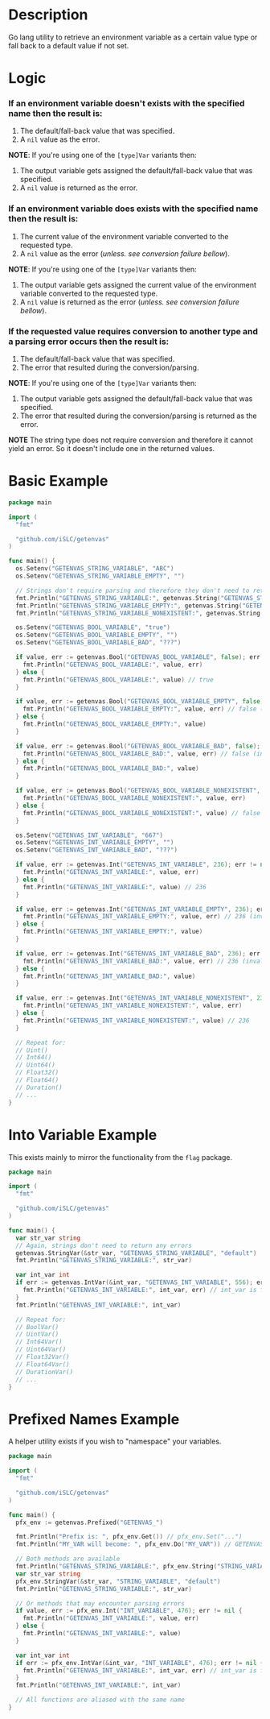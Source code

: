 # Description
Go lang utility to retrieve an environment variable as a certain value type or fall back to a default value if not set.

# Logic

### If an environment variable **doesn't** exists with the specified name then the result is:
   1. The default/fall-back value that was specified.
   2. A `nil` value as the error.

**NOTE**: If you're using one of the `[type]Var` variants then:
  1. The output variable gets assigned the default/fall-back value that was specified.
  2. A `nil` value is returned as the error.

### If an environment variable **does** exists with the specified name then the result is:
  1. The current value of the environment variable converted to the requested type.
  2. A `nil` value as the error (*unless. see conversion failure bellow*).

**NOTE**: If you're using one of the `[type]Var` variants then:
  1. The output variable gets assigned the current value of the environment variable converted to the requested type.
  2. A `nil` value is returned as the error (*unless. see conversion failure bellow*).

### If the requested value requires conversion to another type and a parsing error occurs then the result is:
   1. The default/fall-back value that was specified.
   2. The error that resulted during the conversion/parsing.

**NOTE**: If you're using one of the `[type]Var` variants then:
  1. The output variable gets assigned the default/fall-back value that was specified.
  2. The error that resulted during the conversion/parsing is returned as the error.

**NOTE** The string type does not require conversion and therefore it cannot yield an error. So it doesn't include one in the returned values.

# Basic Example
```go
package main

import (
  "fmt"

  "github.com/iSLC/getenvas"
)

func main() {
  os.Setenv("GETENVAS_STRING_VARIABLE", "ABC")
  os.Setenv("GETENVAS_STRING_VARIABLE_EMPTY", "")

  // Strings don't require parsing and therefore they don't need to return an error
  fmt.Println("GETENVAS_STRING_VARIABLE:", getenvas.String("GETENVAS_STRING_VARIABLE", "default")) // "ABC"
  fmt.Println("GETENVAS_STRING_VARIABLE_EMPTY:", getenvas.String("GETENVAS_STRING_VARIABLE_EMPTY", "default")) // ""
  fmt.Println("GETENVAS_STRING_VARIABLE_NONEXISTENT:", getenvas.String("GETENVAS_STRING_VARIABLE_NONEXISTENT", "default")) // "default"

  os.Setenv("GETENVAS_BOOL_VARIABLE", "true")
  os.Setenv("GETENVAS_BOOL_VARIABLE_EMPTY", "")
  os.Setenv("GETENVAS_BOOL_VARIABLE_BAD", "???")

  if value, err := getenvas.Bool("GETENVAS_BOOL_VARIABLE", false); err != nil {
    fmt.Println("GETENVAS_BOOL_VARIABLE:", value, err)
  } else {
    fmt.Println("GETENVAS_BOOL_VARIABLE:", value) // true
  }

  if value, err := getenvas.Bool("GETENVAS_BOOL_VARIABLE_EMPTY", false); err != nil {
    fmt.Println("GETENVAS_BOOL_VARIABLE_EMPTY:", value, err) // false (invalid syntax)
  } else {
    fmt.Println("GETENVAS_BOOL_VARIABLE_EMPTY:", value)
  }

  if value, err := getenvas.Bool("GETENVAS_BOOL_VARIABLE_BAD", false); err != nil {
    fmt.Println("GETENVAS_BOOL_VARIABLE_BAD:", value, err) // false (invalid syntax)
  } else {
    fmt.Println("GETENVAS_BOOL_VARIABLE_BAD:", value)
  }

  if value, err := getenvas.Bool("GETENVAS_BOOL_VARIABLE_NONEXISTENT", false); err != nil {
    fmt.Println("GETENVAS_BOOL_VARIABLE_NONEXISTENT:", value, err)
  } else {
    fmt.Println("GETENVAS_BOOL_VARIABLE_NONEXISTENT:", value) // false
  }

  os.Setenv("GETENVAS_INT_VARIABLE", "667")
  os.Setenv("GETENVAS_INT_VARIABLE_EMPTY", "")
  os.Setenv("GETENVAS_INT_VARIABLE_BAD", "???")

  if value, err := getenvas.Int("GETENVAS_INT_VARIABLE", 236); err != nil {
    fmt.Println("GETENVAS_INT_VARIABLE:", value, err)
  } else {
    fmt.Println("GETENVAS_INT_VARIABLE:", value) // 236
  }

  if value, err := getenvas.Int("GETENVAS_INT_VARIABLE_EMPTY", 236); err != nil {
    fmt.Println("GETENVAS_INT_VARIABLE_EMPTY:", value, err) // 236 (invalid syntax)
  } else {
    fmt.Println("GETENVAS_INT_VARIABLE_EMPTY:", value)
  }

  if value, err := getenvas.Int("GETENVAS_INT_VARIABLE_BAD", 236); err != nil {
    fmt.Println("GETENVAS_INT_VARIABLE_BAD:", value, err) // 236 (invalid syntax)
  } else {
    fmt.Println("GETENVAS_INT_VARIABLE_BAD:", value)
  }

  if value, err := getenvas.Int("GETENVAS_INT_VARIABLE_NONEXISTENT", 236); err != nil {
    fmt.Println("GETENVAS_INT_VARIABLE_NONEXISTENT:", value, err)
  } else {
    fmt.Println("GETENVAS_INT_VARIABLE_NONEXISTENT:", value) // 236
  }

  // Repeat for:
  // Uint()
  // Int64()
  // Uint64()
  // Float32()
  // Float64()
  // Duration()
  // ...
}
```

# Into Variable Example
This exists mainly to mirror the functionality from the `flag` package.
```go
package main

import (
  "fmt"

  "github.com/iSLC/getenvas"
)

func main() {
  var str_var string
  // Again, strings don't need to return any errors
  getenvas.StringVar(&str_var, "GETENVAS_STRING_VARIABLE", "default")
  fmt.Println("GETENVAS_STRING_VARIABLE:", str_var)

  var int_var int
  if err := getenvas.IntVar(&int_var, "GETENVAS_INT_VARIABLE", 556); err != nil {
    fmt.Println("GETENVAS_INT_VARIABLE:", int_var, err) // int_var is filled with default value
  }
  fmt.Println("GETENVAS_INT_VARIABLE:", int_var)

  // Repeat for:
  // BoolVar()
  // UintVar()
  // Int64Var()
  // Uint64Var()
  // Float32Var()
  // Float64Var()
  // DurationVar()
  // ...
}
```

# Prefixed Names Example
A helper utility exists if you wish to "namespace" your variables.
```go
package main

import (
  "fmt"

  "github.com/iSLC/getenvas"
)

func main() {
  pfx_env := getenvas.Prefixed("GETENVAS_")

  fmt.Println("Prefix is: ", pfx_env.Get()) // pfx_env.Set("...")
  fmt.Println("MY_VAR will become: ", pfx_env.Do("MY_VAR")) // GETENVAS_MY_VAR

  // Both methods are available
  fmt.Println("GETENVAS_STRING_VARIABLE:", pfx_env.String("STRING_VARIABLE", "default"))
  var str_var string
  pfx_env.StringVar(&str_var, "STRING_VARIABLE", "default")
  fmt.Println("GETENVAS_STRING_VARIABLE:", str_var)

  // Or methods that may encounter parsing errors
  if value, err := pfx_env.Int("INT_VARIABLE", 476); err != nil {
    fmt.Println("GETENVAS_INT_VARIABLE:", value, err)
  } else {
    fmt.Println("GETENVAS_INT_VARIABLE:", value)
  }

  var int_var int
  if err := pfx_env.IntVar(&int_var, "INT_VARIABLE", 476); err != nil {
    fmt.Println("GETENVAS_INT_VARIABLE:", int_var, err) // int_var is filled with default value
  }
  fmt.Println("GETENVAS_INT_VARIABLE:", int_var)

  // All functions are aliased with the same name
}
```
